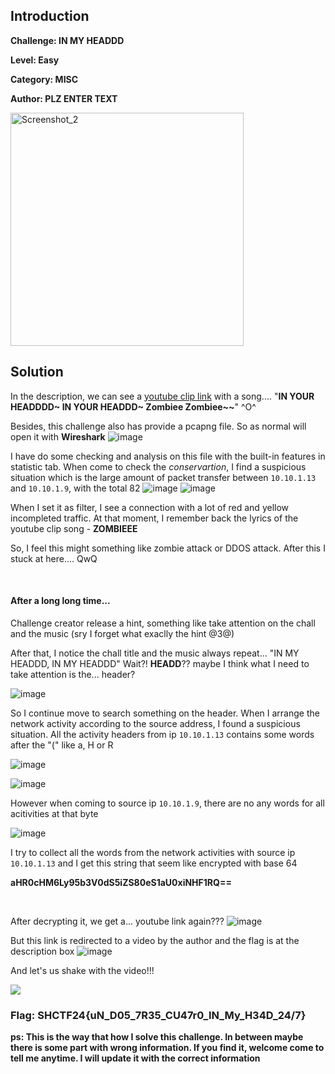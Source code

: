 ## Introduction

**Challenge: IN MY HEADDD**

**Level: Easy**

**Category: MISC**

**Author: PLZ ENTER TEXT**

<img width="373" alt="Screenshot_2" src="https://github.com/user-attachments/assets/00485984-8898-449b-9d18-5c086328cf5a">

## Solution
In the description, we can see a [youtube clip link](https://www.youtube.com/clip/UgkxrLa5UkwGkGiDT3IZoZUS6jDORSAjrCiQ?si=JKvLpTN-mHsA4snO) with a song.... 
"**IN YOUR HEADDDD~ IN YOUR HEADDD~ Zombiee Zombiee~~**" ^O^

Besides, this challenge also has provide a pcapng file. So as normal will open it with **Wireshark**
![image](https://github.com/user-attachments/assets/5038cbff-47a5-4f74-9751-c5e26b29845e)

I have do some checking and analysis on this file with the built-in features in statistic tab. When come to check the *conservartion*, 
I find a suspicious situation which is the large amount of packet transfer between `10.10.1.13` and `10.10.1.9`, with the total 82
![image](https://github.com/user-attachments/assets/c4cc0133-e0ab-498e-b676-ca6ffb7af0dd)
![image](https://github.com/user-attachments/assets/4b7b7812-d9a4-49cc-98f2-12051477f6d0)

When I set it as filter, I see a connection with a lot of red and yellow incompleted traffic. 
At that moment, I remember back the lyrics of the youtube clip song - **ZOMBIEEE**

So, I feel this might something like zombie attack or DDOS attack. After this I stuck at here.... QwQ

<p>&nbsp;</p>

#### After a long long time...
Challenge creator release a hint, something like take attention on the chall and the music (sry I forget what exaclly the hint @3@)

After that, I notice the chall title and the music always repeat... "IN MY HEADDD, IN MY HEADDD" Wait?! **HEADD**?? maybe I think what I need to take attention is the... header?

![image](https://github.com/user-attachments/assets/e9859fc9-419d-4161-a9cf-5775bf600e71)

So I continue move to search something on the header. When I arrange the network activity according to the source address, I found a suspicious situation.
All the activity headers from ip `10.10.1.13` contains some words after the "(" like a, H or R

![image](https://github.com/user-attachments/assets/0ff56b26-f527-4a48-8052-eb8c6fab90bf)

![image](https://github.com/user-attachments/assets/85608727-3ad4-4460-ba8f-8b62c96dbb2e)

However when coming to source ip `10.10.1.9`, there are no any words for all acitivities at that byte

![image](https://github.com/user-attachments/assets/3dff46f2-579d-4aae-a982-afdc469b6b93)

I try to collect all the words from the network activities with source ip `10.10.1.13` and I get this string that seem like encrypted with base 64

**aHR0cHM6Ly95b3V0dS5iZS80eS1aU0xiNHF1RQ==**

<p>&nbsp;</p>

After decrypting it, we get a... youtube link again???
![image](https://github.com/user-attachments/assets/2c4eda45-530d-42c1-aff5-255b4ecebd2f)

But this link is redirected to a video by the author and the flag is at the description box
![image](https://github.com/user-attachments/assets/dd01956b-4a8d-464b-a035-60f893e02de3)

And let's us shake with the video!!!

 <img src="https://i.makeagif.com/media/10-01-2023/LiPcDx.gif"/>

 ### Flag: SHCTF24{uN_D05_7R35_CU47r0_IN_My_H34D_24/7}

**ps: This is the way that how I solve this challenge. In between maybe there is some part with wrong information. 
If you find it, welcome come to tell me anytime. I will update it with the correct information**
